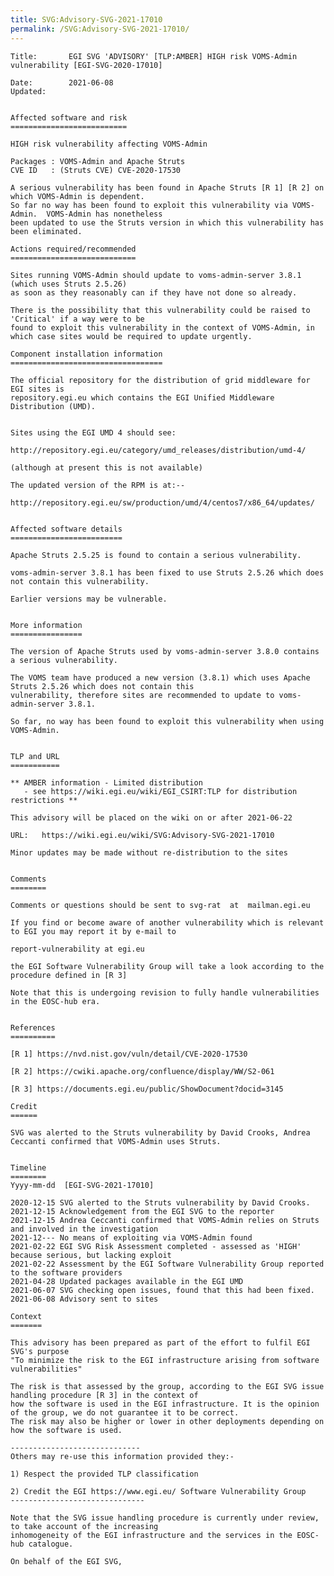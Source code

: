 ```yaml
---
title: SVG:Advisory-SVG-2021-17010
permalink: /SVG:Advisory-SVG-2021-17010/
---
```


    Title:       EGI SVG 'ADVISORY' [TLP:AMBER] HIGH risk VOMS-Admin vulnerability [EGI-SVG-2020-17010]

    Date:        2021-06-08
    Updated:


    Affected software and risk
    ==========================

    HIGH risk vulnerability affecting VOMS-Admin

    Packages : VOMS-Admin and Apache Struts
    CVE ID   : (Struts CVE) CVE-2020-17530

    A serious vulnerability has been found in Apache Struts [R 1] [R 2] on which VOMS-Admin is dependent.
    So far no way has been found to exploit this vulnerability via VOMS-Admin.  VOMS-Admin has nonetheless
    been updated to use the Struts version in which this vulnerability has been eliminated.

    Actions required/recommended
    ============================

    Sites running VOMS-Admin should update to voms-admin-server 3.8.1 (which uses Struts 2.5.26)
    as soon as they reasonably can if they have not done so already.

    There is the possibility that this vulnerability could be raised to 'Critical' if a way were to be
    found to exploit this vulnerability in the context of VOMS-Admin, in which case sites would be required to update urgently.

    Component installation information
    ==================================

    The official repository for the distribution of grid middleware for EGI sites is
    repository.egi.eu which contains the EGI Unified Middleware Distribution (UMD).


    Sites using the EGI UMD 4 should see:

    http://repository.egi.eu/category/umd_releases/distribution/umd-4/

    (although at present this is not available)

    The updated version of the RPM is at:--

    http://repository.egi.eu/sw/production/umd/4/centos7/x86_64/updates/


    Affected software details
    =========================

    Apache Struts 2.5.25 is found to contain a serious vulnerability.

    voms-admin-server 3.8.1 has been fixed to use Struts 2.5.26 which does not contain this vulnerability.

    Earlier versions may be vulnerable.


    More information
    ================

    The version of Apache Struts used by voms-admin-server 3.8.0 contains a serious vulnerability.

    The VOMS team have produced a new version (3.8.1) which uses Apache Struts 2.5.26 which does not contain this
    vulnerability, therefore sites are recommended to update to voms-admin-server 3.8.1.

    So far, no way has been found to exploit this vulnerability when using VOMS-Admin.


    TLP and URL
    ===========

    ** AMBER information - Limited distribution
       - see https://wiki.egi.eu/wiki/EGI_CSIRT:TLP for distribution restrictions **

    This advisory will be placed on the wiki on or after 2021-06-22

    URL:   https://wiki.egi.eu/wiki/SVG:Advisory-SVG-2021-17010

    Minor updates may be made without re-distribution to the sites


    Comments
    ========

    Comments or questions should be sent to svg-rat  at  mailman.egi.eu

    If you find or become aware of another vulnerability which is relevant to EGI you may report it by e-mail to

    report-vulnerability at egi.eu

    the EGI Software Vulnerability Group will take a look according to the procedure defined in [R 3]

    Note that this is undergoing revision to fully handle vulnerabilities in the EOSC-hub era.


    References
    ==========

    [R 1] https://nvd.nist.gov/vuln/detail/CVE-2020-17530

    [R 2] https://cwiki.apache.org/confluence/display/WW/S2-061

    [R 3] https://documents.egi.eu/public/ShowDocument?docid=3145

    Credit
    ======

    SVG was alerted to the Struts vulnerability by David Crooks, Andrea Ceccanti confirmed that VOMS-Admin uses Struts.


    Timeline
    ========
    Yyyy-mm-dd  [EGI-SVG-2021-17010]

    2020-12-15 SVG alerted to the Struts vulnerability by David Crooks.
    2021-12-15 Acknowledgement from the EGI SVG to the reporter
    2021-12-15 Andrea Ceccanti confirmed that VOMS-Admin relies on Struts and involved in the investigation
    2021-12--- No means of exploiting via VOMS-Admin found
    2021-02-22 EGI SVG Risk Assessment completed - assessed as 'HIGH' because serious, but lacking exploit
    2021-02-22 Assessment by the EGI Software Vulnerability Group reported to the software providers
    2021-04-28 Updated packages available in the EGI UMD
    2021-06-07 SVG checking open issues, found that this had been fixed.
    2021-06-08 Advisory sent to sites

    Context
    =======

    This advisory has been prepared as part of the effort to fulfil EGI SVG's purpose
    "To minimize the risk to the EGI infrastructure arising from software vulnerabilities"

    The risk is that assessed by the group, according to the EGI SVG issue handling procedure [R 3] in the context of
    how the software is used in the EGI infrastructure. It is the opinion of the group, we do not guarantee it to be correct.
    The risk may also be higher or lower in other deployments depending on how the software is used.

    -----------------------------
    Others may re-use this information provided they:-

    1) Respect the provided TLP classification

    2) Credit the EGI https://www.egi.eu/ Software Vulnerability Group
    ------------------------------

    Note that the SVG issue handling procedure is currently under review, to take account of the increasing
    inhomogeneity of the EGI infrastructure and the services in the EOSC-hub catalogue.

    On behalf of the EGI SVG,